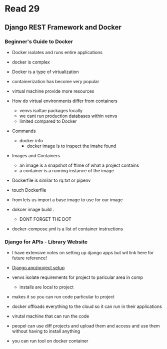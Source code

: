 # Read 29

## Django REST Framework and Docker

### Beginner's Guide to Docker

- Docker isolates and runs entire applications
- docker is complex
- Docker is a type of virtualization
- containerization has become very popular
- virtual machine provide more resources

- How do virtual environments differ from containers
  - venvs isoltae packages locally
  - we cant run production databases within venvs
  - limited compared to Docker

- Commands
  - docker info 
    - docker image ls to inspect the imahe found

- Images and Containers
  - an image is a snapshot of ftime of what a project contains
  - a container is a running instance of the image

- Dockerfile is similar to rq.txt or pipenv
- touch Dockerfile
- from lets us import a base image to use for our image
- dokcer image build .
  - DONT FORGET THE DOT

- docker-compose.yml is a list of container instructions

### Django for APIs - Library Website

- I have extensive notes on setting up django apps but wil link here for future reference!

- [Django app/project setup](https://djangoforapis.com/library-website-and-api/)


- venvs isolate requirements for project to paricular area in comp
  - installs are local to project
- makes it so you can run code particular to project

- docker offloads everything to the cloud so it can run in their applications
- virutal machine that can run the code
- peopel can use diff projects and upload them and access and use them without having to install anything
- you can run tool on docker container